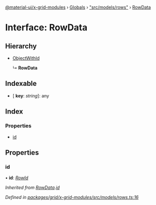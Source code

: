 [@material-ui/x-grid-modules](../README.md) › [Globals](../globals.md) › ["src/models/rows"](../modules/_src_models_rows_.md) › [RowData](_src_models_rows_.rowdata.md)

# Interface: RowData

## Hierarchy

* [ObjectWithId](_src_models_rows_.objectwithid.md)

  ↳ **RowData**

## Indexable

* \[ **key**: *string*\]: any

## Index

### Properties

* [id](_src_models_rows_.rowdata.md#id)

## Properties

###  id

• **id**: *[RowId](../modules/_src_models_rows_.md#rowid)*

*Inherited from [RowData](_src_models_rows_.rowdata.md).[id](_src_models_rows_.rowdata.md#id)*

*Defined in [packages/grid/x-grid-modules/src/models/rows.ts:16](https://github.com/mui-org/material-ui-x/blob/02342a6/packages/grid/x-grid-modules/src/models/rows.ts#L16)*
